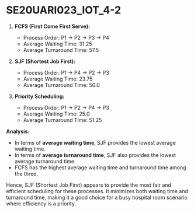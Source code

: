 # SE20UARI023_IOT_4-2

1. **FCFS (First Come First Serve):**
   - Process Order: P1 -> P2 -> P3 -> P4
   - Average Waiting Time: 31.25
   - Average Turnaround Time: 57.5

2. **SJF (Shortest Job First):**
   - Process Order: P1 -> P4 -> P2 -> P3
   - Average Waiting Time: 23.75
   - Average Turnaround Time: 50.0

3. **Priority Scheduling:**
   - Process Order: P1 -> P2 -> P4 -> P3
   - Average Waiting Time: 25.0
   - Average Turnaround Time: 51.25

**Analysis:**
- In terms of **average waiting time**, SJF provides the lowest average waiting time.
- In terms of **average turnaround time**, SJF also provides the lowest average turnaround time.
- FCFS has the highest average waiting time and turnaround time among the three.

Hence, SJF (Shortest Job First) appears to provide the most fair and efficient scheduling for these processes. It minimizes both waiting time and turnaround time, making it a good choice for a busy hospital room scenario where efficiency is a priority. 
